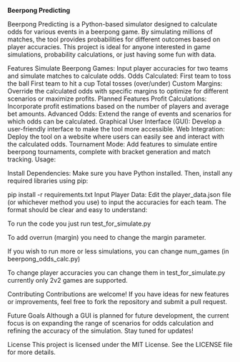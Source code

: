 
**Beerpong Predicting**

Beerpong Predicting is a Python-based simulator designed to calculate odds for various events in a beerpong game. By simulating millions of matches, the tool provides probabilities for different outcomes based on player accuracies. This project is ideal for anyone interested in game simulations, probability calculations, or just having some fun with data.

Features
Simulate Beerpong Games: Input player accuracies for two teams and simulate matches to calculate odds.
Odds Calculated:
First team to toss the ball
First team to hit a cup
Total tosses (over/under)
Custom Margins: Override the calculated odds with specific margins to optimize for different scenarios or maximize profits.
Planned Features
Profit Calculations: Incorporate profit estimations based on the number of players and average bet amounts.
Advanced Odds: Extend the range of events and scenarios for which odds can be calculated.
Graphical User Interface (GUI): Develop a user-friendly interface to make the tool more accessible.
Web Integration: Deploy the tool on a website where users can easily see and interact with the calculated odds.
Tournament Mode: Add features to simulate entire beerpong tournaments, complete with bracket generation and match tracking.
Usage:

Install Dependencies:
Make sure you have Python installed. Then, install any required libraries using pip:

pip install -r requirements.txt
Input Player Data:
Edit the player_data.json file (or whichever method you use) to input the accuracies for each team. The format should be clear and easy to understand:


To run the code you just run test_for_simulate.py

To add overrun (margin) you need to change the margin parameter.

If you wish to run more or less simulations, you can change num_games (in beerpong_odds_calc.py)

To change player accuracies you can change them in test_for_simulate.py currently only 2v2 games are supported.


Contributing
Contributions are welcome! If you have ideas for new features or improvements, feel free to fork the repository and submit a pull request.

Future Goals
Although a GUI is planned for future development, the current focus is on expanding the range of scenarios for odds calculation and refining the accuracy of the simulation. Stay tuned for updates!

License
This project is licensed under the MIT License. See the LICENSE file for more details.


